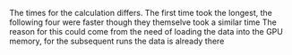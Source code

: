 The times for the calculation differs.
The first time took the longest, the following four were faster though they themselve took a similar time
The reason for this could come from the need of loading the data into the GPU memory, for the subsequent runs the data is already there
